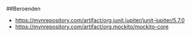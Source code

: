 ##Beroenden
+ https://mvnrepository.com/artifact/org.junit.jupiter/junit-jupiter/5.7.0
+ https://mvnrepository.com/artifact/org.mockito/mockito-core
